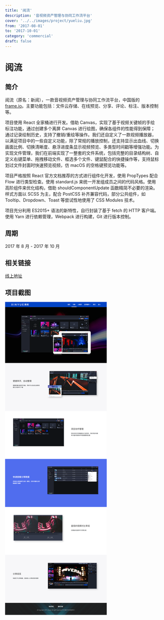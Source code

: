 ```yaml
---
title: '阅流'
description: '音视频资产管理与协同工作流平台'
cover: '../../images/project/yueliu.jpg'
from: '2017-08-01'
to: '2017-10-01'
category: 'commercial'
draft: false
---
```


# 阅流

## 简介

阅流（原名：新阅），一款音视频资产管理与协同工作流平台，中国版的 [frame.io](https://www.frame.io/)。主要功能包括：文件云存储、在线预览、分享、评论、标注、版本控制等。

项目使用 React 全家桶进行开发。借助 Canvas，实现了基于视频关键帧的手绘标注功能，通过创建多个离屏 Canvas 进行绘图，确保各组件的性能得到保障；通过记录绘制历史，支持了撤销/重绘等操作。我们还自定义了一款视频播放器，以满足项目中的一些自定义功能，除了常规的播放控制，还支持显示出血线、切换画面比例、切换清晰度、悬浮进度条显示视频预览、多类型时间戳等增强功能。为实现文件管理，我们在前端实现了一整套的文件系统，包括完整的目录结构树、自定义右键菜单、拖拽移动文件、框选多个文件、键鼠配合的快捷操作等，支持鼠标划过文件封面时快速预览视频，仿 macOS 的空格键预览功能等。

项目严格按照 React 官方文档推荐的方式进行组件化开发，使用 PropTypes 配合 Flow 进行类型检查。使用 standard.js 来统一开发组成员之间的代码风格。使用高阶组件来优化结构，借助 shouldComponentUpdate 函数精简不必要的渲染。样式方面以 SCSS 为主，配合 PostCSS 补齐兼容代码，部分公共组件，如 Tooltip、Dropdown、Toast 等尝试性地使用了 CSS Modules 技术。

项目充分利用 ES2015+ 语法的新特性，自行封装了基于 fetch 的 HTTP 客户端。使用 Yarn 进行依赖管理，Webpack 进行构建，Git 进行版本控制。

## 周期

2017 年 8 月 - 2017 年 10 月

## 相关链接

[线上地址](https://www.yueliu.cn/)

## 项目截图

![截图](../../images/project/xinyue/screencapture.png)
